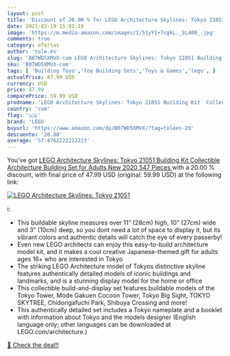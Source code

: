 ```yaml
---
layout: post
title: 'Discount of 20.00 % for LEGO Architecture Skylines: Tokyo 21051 '
date: 2021-03-19 15:03:19
image: 'https://m.media-amazon.com/images/I/51yY1+7cgkL._SL400_.jpg'
comments: true
category: ofertas
author: 'tole.es'
slug: 'B07WD5XMVX-com LEGO Architecture Skylines: Tokyo 21051 Building Kit...'
sku: 'B07WD5XMVX-com'
tags: [ 'Building Toys','Toy Building Sets','Toys & Games','lego', ]
actualPrice: 47.99 USD
currency: USD
price: 47.99
comparePrice: 59.99 USD
prodname: 'LEGO Architecture Skylines: Tokyo 21051 Building Kit  Collectible Architecture Building Set for Adults  New 2020  547 Pieces '
country: 'com'
flag: '🇺🇸'
brand: 'LEGO'
buyurl: 'https://www.amazon.com/dp/B07WD5XMVX/?tag=tolees-20'
descuento: '20.00'
average: '57.4762222222223'
---
```


You've got [LEGO Architecture Skylines: Tokyo 21051 Building Kit  Collectible Architecture Building Set for Adults  New 2020  547 Pieces ](https://www.amazon.com/dp/B07WD5XMVX/?tag=tolees-20) with a  20.00 % discount, with final price of 47.99 USD (original: 59.99 USD) at the following link:

[![LEGO Architecture Skylines: Tokyo 21051 ](https://m.media-amazon.com/images/I/51yY1+7cgkL._SL400_.jpg)](https://www.amazon.com/dp/B07WD5XMVX/?tag=tolees-20)

ℹ️:

- This buildable skyline measures over 11” (28cm) high, 10” (27cm) wide and 3” (10cm) deep, so you dont need a lot of space to display it, but its vibrant colors and authentic details will catch the eye of every passerby!
- Even new LEGO architects can enjoy this easy-to-build architecture model kit, and it makes a cool creative Japanese-themed gift for adults ages 16+ who are interested in Tokyo
- The striking LEGO Architecture model of Tokyos distinctive skyline features authentically detailed models of iconic buildings and landmarks, and is a stunning display model for the home or office
- This collectible build-and-display set features buildable models of the Tokyo Tower, Mode Gakuen Cocoon Tower, Tokyo Big Sight, TOKYO SKYTREE, Chidorigafuchi Park, Shibuya Crossing and more!
- This authentically detailed set includes a Tokyo nameplate and a booklet with information about Tokyo and the models designer (English language only; other languages can be downloaded at LEGO.com/architecture.)

[🛒 Check the deal!!](https://www.amazon.com/dp/B07WD5XMVX/?tag=tolees-20)
